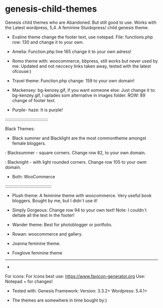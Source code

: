 # genesis-child-themes
Genesis child themes who are  Abandoned. But still good to use.
Works with the Latest wordpress, 5,4. A feminine Stuidopress/ child genesis theme.

* Evaline theme change the footer text, use notepad. File: functions.php row: 130 and change it to your own.

* Amelia: Function.php line 165 change it to your own adress!

* Romo theme with: woocommerce, bbpress, still works but never used by me. Updated and not neccecy links taken away, tested with the latest ofcouse:)

* Travel theme: Function.php change: 159 to your own domain!

* Mackensey: bg-kenzey.gif, if you want someone else: Just change it to: bg-kenzey.gif, I uplades som alternative in images folder.  ROW: 89 change of footer text.

*  Purple- haze: It is purple!

:::::::::::::::::::::::::::::::::::

Black Themes:
* Black summer and Blacklight are the most commontheme amongst female bloggers.

: Blacksummer - square corners.
Change row 82, to your own domain.

: Blacknight - with light rounded corners.
Change row 105 to your owm domain.

* Both: WooCommerce

::::::::::::::::::::::::::::::::::::::

* Plush theme: A feminine theme with woocommerce. Very useful book bloggers. Bought by me, but I didn´t use it!

* Simply Gorgeous: Change row 94 to your own text! Note: I couldn`t deltale all the text in the footer!

* Wander theme: Best for photoblogger or portfolio.

* Rowan: woocommerce and gallery.

* Joanna feminine theme.
* Foxglove feminine theme
------------------------------------------
*
For icons: For Icons best use: https://www.favicon-generator.org
Use: Notepad + for changes!

* Tested with:
Genesis Framework: Version: 3.3.2+
Wordpress: 5.4.1+

* The themes are somewhere in time bought by:)
